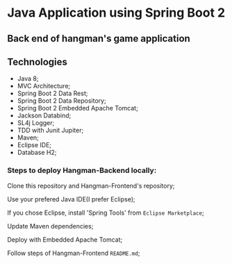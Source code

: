 # Java Application using Spring Boot 2      

## Back end of hangman's game application

## Technologies

* Java 8;
* MVC Architecture;
* Spring Boot 2 Data Rest;
* Spring Boot 2 Data Repository;
* Spring Boot 2 Embedded Apache Tomcat;
* Jackson Databind;
* SL4j Logger;
* TDD with Junit Jupiter;
* Maven;
* Eclipse IDE;
* Database H2;

### Steps to deploy Hangman-Backend locally:

Clone this repository and Hangman-Frontend's repository;

Use your prefered Java IDE(I prefer Eclipse);

If you chose Eclipse, install 'Spring Tools' from `Eclipse Marketplace`;

Update Maven dependencies;

Deploy with Embedded Apache Tomcat;

Follow steps of Hangman-Frontend `README.md`;

